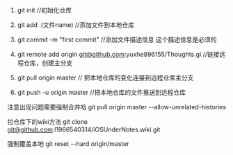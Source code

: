 
1. git init //初始化仓库

2. git add .(文件name) //添加文件到本地仓库

3. git commit -m "first commit" //添加文件描述信息 这个描述信息是必须的

4. git remote add origin git@github.com:yuxhe896155/Thoughts.gi //链接远程仓库，创建主分支

5. git pull origin master // 把本地仓库的变化连接到远程仓库主分支

6. git push -u origin master //把本地仓库的文件推送到远程仓库


注意出现问题需要强制合并哈
git pull origin master --allow-unrelated-histories

拉仓库下的wiki方法
git  clone git@github.com:l1966540314/iOSUnderNotes.wiki.git

强制覆盖本地
git reset --hard origin/master